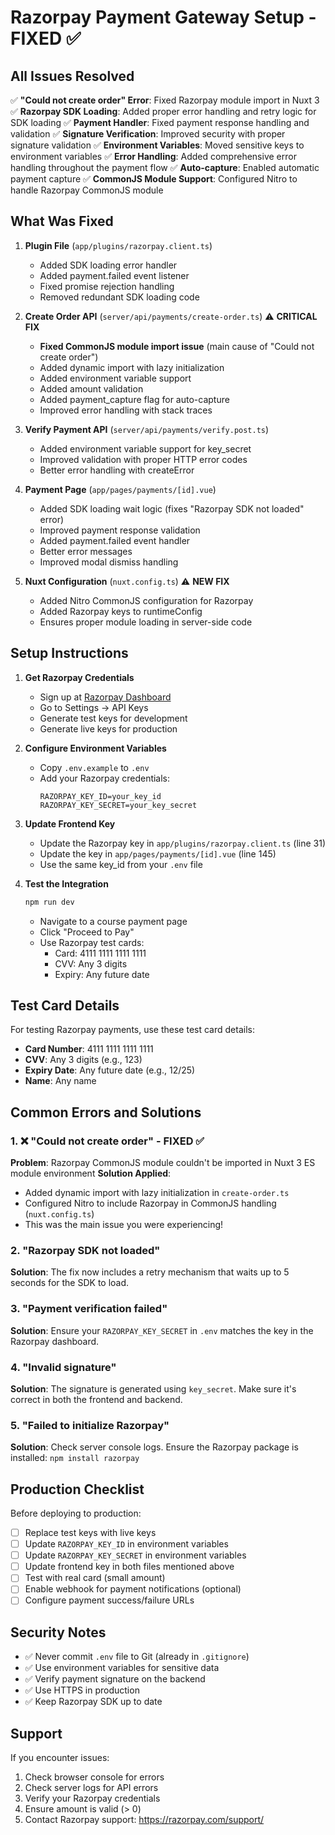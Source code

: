 # Razorpay Payment Gateway Setup - FIXED ✅

## All Issues Resolved

✅ **"Could not create order" Error**: Fixed Razorpay module import in Nuxt 3
✅ **Razorpay SDK Loading**: Added proper error handling and retry logic for SDK loading
✅ **Payment Handler**: Fixed payment response handling and validation
✅ **Signature Verification**: Improved security with proper signature validation
✅ **Environment Variables**: Moved sensitive keys to environment variables
✅ **Error Handling**: Added comprehensive error handling throughout the payment flow
✅ **Auto-capture**: Enabled automatic payment capture
✅ **CommonJS Module Support**: Configured Nitro to handle Razorpay CommonJS module

## What Was Fixed

1. **Plugin File** (`app/plugins/razorpay.client.ts`)
   - Added SDK loading error handler
   - Added payment.failed event listener
   - Fixed promise rejection handling
   - Removed redundant SDK loading code

2. **Create Order API** (`server/api/payments/create-order.ts`) ⚠️ **CRITICAL FIX**
   - **Fixed CommonJS module import issue** (main cause of "Could not create order")
   - Added dynamic import with lazy initialization
   - Added environment variable support
   - Added amount validation
   - Added payment_capture flag for auto-capture
   - Improved error handling with stack traces

3. **Verify Payment API** (`server/api/payments/verify.post.ts`)
   - Added environment variable support for key_secret
   - Improved validation with proper HTTP error codes
   - Better error handling with createError

4. **Payment Page** (`app/pages/payments/[id].vue`)
   - Added SDK loading wait logic (fixes "Razorpay SDK not loaded" error)
   - Improved payment response validation
   - Added payment.failed event handler
   - Better error messages
   - Improved modal dismiss handling

5. **Nuxt Configuration** (`nuxt.config.ts`) ⚠️ **NEW FIX**
   - Added Nitro CommonJS configuration for Razorpay
   - Added Razorpay keys to runtimeConfig
   - Ensures proper module loading in server-side code

## Setup Instructions

1. **Get Razorpay Credentials**
   - Sign up at [Razorpay Dashboard](https://dashboard.razorpay.com/)
   - Go to Settings → API Keys
   - Generate test keys for development
   - Generate live keys for production

2. **Configure Environment Variables**
   - Copy `.env.example` to `.env`
   - Add your Razorpay credentials:
     ```env
     RAZORPAY_KEY_ID=your_key_id
     RAZORPAY_KEY_SECRET=your_key_secret
     ```

3. **Update Frontend Key**
   - Update the Razorpay key in `app/plugins/razorpay.client.ts` (line 31)
   - Update the key in `app/pages/payments/[id].vue` (line 145)
   - Use the same key_id from your `.env` file

4. **Test the Integration**
   ```bash
   npm run dev
   ```
   - Navigate to a course payment page
   - Click "Proceed to Pay"
   - Use Razorpay test cards:
     - Card: 4111 1111 1111 1111
     - CVV: Any 3 digits
     - Expiry: Any future date

## Test Card Details

For testing Razorpay payments, use these test card details:

- **Card Number**: 4111 1111 1111 1111
- **CVV**: Any 3 digits (e.g., 123)
- **Expiry Date**: Any future date (e.g., 12/25)
- **Name**: Any name

## Common Errors and Solutions

### 1. ❌ "Could not create order" - **FIXED** ✅
**Problem**: Razorpay CommonJS module couldn't be imported in Nuxt 3 ES module environment
**Solution Applied**: 
- Added dynamic import with lazy initialization in `create-order.ts`
- Configured Nitro to include Razorpay in CommonJS handling (`nuxt.config.ts`)
- This was the main issue you were experiencing!

### 2. "Razorpay SDK not loaded"
**Solution**: The fix now includes a retry mechanism that waits up to 5 seconds for the SDK to load.

### 3. "Payment verification failed"
**Solution**: Ensure your `RAZORPAY_KEY_SECRET` in `.env` matches the key in the Razorpay dashboard.

### 4. "Invalid signature"
**Solution**: The signature is generated using `key_secret`. Make sure it's correct in both the frontend and backend.

### 5. "Failed to initialize Razorpay"
**Solution**: Check server console logs. Ensure the Razorpay package is installed: `npm install razorpay`

## Production Checklist

Before deploying to production:

- [ ] Replace test keys with live keys
- [ ] Update `RAZORPAY_KEY_ID` in environment variables
- [ ] Update `RAZORPAY_KEY_SECRET` in environment variables
- [ ] Update frontend key in both files mentioned above
- [ ] Test with real card (small amount)
- [ ] Enable webhook for payment notifications (optional)
- [ ] Configure payment success/failure URLs

## Security Notes

- ✅ Never commit `.env` file to Git (already in `.gitignore`)
- ✅ Use environment variables for sensitive data
- ✅ Verify payment signature on the backend
- ✅ Use HTTPS in production
- ✅ Keep Razorpay SDK up to date

## Support

If you encounter issues:
1. Check browser console for errors
2. Check server logs for API errors
3. Verify your Razorpay credentials
4. Ensure amount is valid (> 0)
5. Contact Razorpay support: https://razorpay.com/support/
